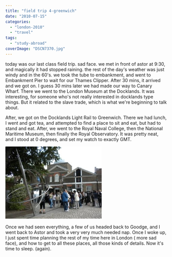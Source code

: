```yaml
---
title: "field trip 4-greenwich"
date: "2010-07-15"
categories: 
  - "london-2010"
  - "travel"
tags: 
  - "study-abroad"
coverImage: "DSCN7370.jpg"
---
```


today was our last class field trip. sad face. we met in front of astor at 9:30, and magically it had stopped raining. the rest of the day's weather was just windy and in the 60's. we took the tube to embankment, and went to Embankment Pier to wait for our Thames Clipper. After 30 mins, it arrived and we got on. I guess 30 mins later we had made our way to Canary Wharf. There we went to the London Museum at the Docklands. It was interesting, for someone who's not really interested in docklands type things. But it related to the slave trade, which is what we're beginning to talk about.

After, we got on the Docklands Light Rail to Greenwich. There we had lunch, I went and got tea, and attempted to find a place to sit and eat, but had to stand and eat. After, we went to the Royal Naval College, then the National Maritime Museum, then finally the Royal Observatory. It was pretty neat, and I stood at 0 degrees, and set my watch to exactly GMT.

[![](images/DSCN7370-300x225.jpg)](https://blog.kaleighscruggs.com/wp-content/uploads/2010/07/DSCN7370.jpg)

Once we had seen everything, a few of us headed back to Goodge, and I went back to Astor and took a very very much needed nap. Once I woke up, I just spent time planning the rest of my time here in London ( more sad face), and how to get to all these places, all those kinds of details. Now it's time to sleep. (again).
